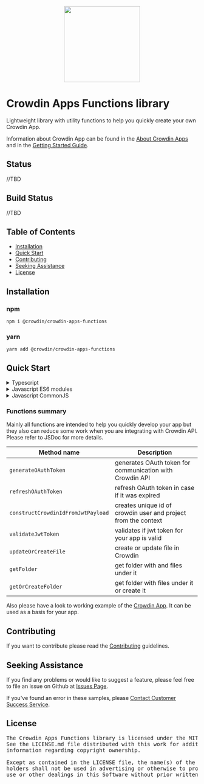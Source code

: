 [<p align='center'><img src='https://support.crowdin.com/assets/logos/crowdin-dark-symbol.png' data-canonical-src='https://support.crowdin.com/assets/logos/crowdin-dark-symbol.png' width='200' height='200' align='center'/></p>](https://crowdin.com)

# Crowdin Apps Functions library

Lightweight library with utility functions to help you quickly create your own Crowdin App.

Information about Crowdin App can be found in the [About Crowdin Apps](https://support.crowdin.com/crowdin-apps/) and in the [Getting Started Guide](https://support.crowdin.com/crowdin-apps-introduction/).

## Status

//TBD

## Build Status

//TBD

## Table of Contents
* [Installation](#installation)
* [Quick Start](#quick-start)
* [Contributing](#contributing)
* [Seeking Assistance](#seeking-assistance)
* [License](#license)

## Installation

### npm
  `npm i @crowdin/crowdin-apps-functions`

### yarn
  `yarn add @crowdin/crowdin-apps-functions`

## Quick Start

<details>
<summary>Typescript</summary>

```typescript
import { generateOAuthToken } from '@crowdin/crowdin-apps-functions';

generateOAuthToken('app_client_id', 'app_client_secret', 'code_from_install_event');
```

</details>

<details>
<summary>Javascript ES6 modules</summary>

```javascript
import { generateOAuthToken } from '@crowdin/crowdin-apps-functions';

generateOAuthToken('app_client_id', 'app_client_secret', 'code_from_install_event');
```

</details>

<details>
<summary>Javascript CommonJS</summary>

```javascript
const crowdinFunctions = require('@crowdin/crowdin-apps-functions');

crowdinFunctions.generateOAuthToken('app_client_id', 'app_client_secret', 'code_from_install_event');
```

</details>

### Functions summary

Mainly all functions are intended to help you quickly develop your app but they also can reduce some work when you are integrating with Crowdin API.
Please refer to JSDoc for more details.

| Method name                        | Description                                                    |
|------------------------------------|----------------------------------------------------------------|
| `generateOAuthToken`               | generates OAuth token for communication with Crowdin API       |
| `refreshOAuthToken`                | refresh OAuth token in case if it was expired                  |
| `constructCrowdinIdFromJwtPayload` | creates unique id of crowdin user and project from the context |
| `validateJwtToken`                 | validates if jwt token for your app is valid                   |
| `updateOrCreateFile`               | create or update file in Crowdin                               |
| `getFolder`                        | get folder with and files under it                             |
| `getOrCreateFolder`                | get folder with files under it or create it                    |

Also please have a look to working example of the [Crowdin App](https://github.com/crowdin/create-crowdin-app). It can be used as a basis for your app.

## Contributing
If you want to contribute please read the [Contributing](/CONTRIBUTING.md) guidelines.

## Seeking Assistance
If you find any problems or would like to suggest a feature, please feel free to file an issue on Github at [Issues Page](https://github.com/crowdin/crowdin-apps-functions/issues).

If you've found an error in these samples, please [Contact Customer Success Service](https://crowdin.com/contacts).

## License
<pre>
The Crowdin Apps Functions library is licensed under the MIT License. 
See the LICENSE.md file distributed with this work for additional 
information regarding copyright ownership.

Except as contained in the LICENSE file, the name(s) of the above copyright
holders shall not be used in advertising or otherwise to promote the sale,
use or other dealings in this Software without prior written authorization.
</pre>